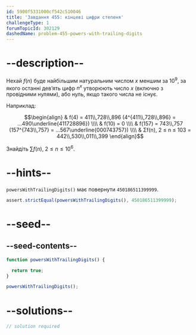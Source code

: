 ```yaml
---
id: 5900f5331000cf542c510046
title: 'Завдання 455: кінцеві цифри степеня'
challengeType: 1
forumTopicId: 302129
dashedName: problem-455-powers-with-trailing-digits
---
```


# --description--

Нехай $f(n)$ буде найбільшим натуральним числом $x$ меншим за ${10}^9$, за якого останні дев’ять цифр $n^x$ утворюють число $x$ (включно з провідними нулями), або нуль, якщо такого числа не існує.

Наприклад:

$$\begin{align}   & f(4) = 411\\,728\\,896 (4^{411\\,728\\,896} = ...490\underline{411728896}) \\\\
  & f(10) = 0 \\\\   & f(157) = 743\\,757 (157^{743\\,757} = ...567\underline{000743757}) \\\\
  & Σf(n), 2 ≤ n ≤ 103 = 442\\,530\\,011\\,399 \end{align}$$

Знайдіть $\sum f(n)$, $2 ≤ n ≤ {10}^6$.

# --hints--

`powersWithTrailingDigits()` має повернути `450186511399999`.

```js
assert.strictEqual(powersWithTrailingDigits(), 450186511399999);
```

# --seed--

## --seed-contents--

```js
function powersWithTrailingDigits() {

  return true;
}

powersWithTrailingDigits();
```

# --solutions--

```js
// solution required
```
